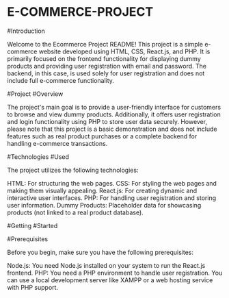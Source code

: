 # E-COMMERCE-PROJECT 

#Introduction

Welcome to the Ecommerce Project README! This project is a simple e-commerce website developed using HTML, CSS, React.js, and PHP. It is primarily focused on the frontend functionality for displaying dummy products and providing user registration with email and password. The backend, in this case, is used solely for user registration and does not include full e-commerce functionality.

#Project #Overview

The project's main goal is to provide a user-friendly interface for customers to browse and view dummy products. Additionally, it offers user registration and login functionality using PHP to store user data securely. However, please note that this project is a basic demonstration and does not include features such as real product purchases or a complete backend for handling e-commerce transactions.

#Technologies #Used

The project utilizes the following technologies:

HTML: For structuring the web pages.
CSS: For styling the web pages and making them visually appealing.
React.js: For creating dynamic and interactive user interfaces.
PHP: For handling user registration and storing user information.
Dummy Products: Placeholder data for showcasing products (not linked to a real product database).

#Getting #Started

#Prerequisites

Before you begin, make sure you have the following prerequisites:

Node.js: You need Node.js installed on your system to run the React.js frontend.
PHP: You need a PHP environment to handle user registration. You can use a local development server like XAMPP or a web hosting service with PHP support.
